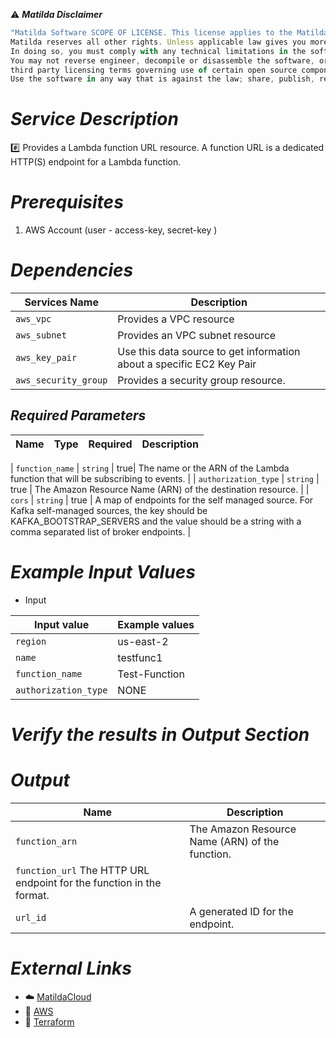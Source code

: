 :warning: ***Matilda Disclaimer***
```javascript
"Matilda Software SCOPE OF LICENSE. This license applies to the Matilda cloud product. The software is licensed, not sold. This agreement only gives you some rights to use the software. 
Matilda reserves all other rights. Unless applicable law gives you more rights despite this limitation, you may use the software only as expressly permitted in this agreement. 
In doing so, you must comply with any technical limitations in the software that only allow you to use it in certain ways. 
You may not reverse engineer, decompile or disassemble the software, or otherwise attempt to derive the source code for the software except and solely to the extent required by 
third party licensing terms governing use of certain open source components that may be included in the software; remove, minimize, block or modify any notices of Matilda or its suppliers in the software; 
Use the software in any way that is against the law; share, publish, rent or lease the software, or provide the software as a offering for others to use."
```

# *Service Description*
:hash: Provides a Lambda function URL resource. A function URL is a dedicated HTTP(S) endpoint for a Lambda function.
# *Prerequisites*
1. AWS Account (user - access-key, secret-key )

# *Dependencies*
| **Services Name**        | **Description**                                                      |
|--------------------------|----------------------------------------------------------------------|
| `aws_vpc`                | Provides a VPC resource                                              |
| `aws_subnet`             | Provides an VPC subnet resource                                      |
| `aws_key_pair`           | Use this data source to get information about a specific EC2 Key Pair|
| `aws_security_group`     | Provides a security group resource.                                  |


## *Required Parameters*
| Name | Type | Required | Description |
| --- | --- | --- | --- |

| `function_name` | `string` | true| The name or the ARN of the Lambda function that will be subscribing to events. |
| `authorization_type` | `string` | true | The Amazon Resource Name (ARN) of the destination resource. |
| `cors` | `string` | true | A map of endpoints for the self managed source. For Kafka self-managed sources, the key should be KAFKA_BOOTSTRAP_SERVERS and the value should be a string with a comma separated list of broker endpoints. |


# *Example Input Values*
* Input

| Input value                       | Example values                                                                           |
|-----------------------------------|------------------------------------------------------------------------------------------|
| `region`                             | us-east-2                                                                    | 
| `name`                   | testfunc1                                                                                 |
| `function_name`                        | Test-Function|
| `authorization_type`                          | NONE                                                                               |


# *Verify the results in Output Section*
# *Output*
| Name | Description |
| ------------- | ------------- |
|  `function_arn` |  The Amazon Resource Name (ARN) of the function. |
|  `function_url` The HTTP URL endpoint for the function in the format. |
|  `url_id` | A generated ID for the endpoint. |


# *External Links*
* :cloud: [MatildaCloud](https://www.matildacloud.com/docs/ "Matildacloud")
* :link: [AWS](https://aws.amazon.com/console/)
* :link: [Terraform](https://registry.terraform.io/providers/hashicorp/aws/latest/docs/resources/lambda_function_url)